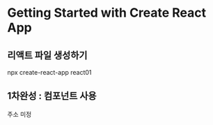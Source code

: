 # Getting Started with Create React App

## 리액트 파일 생성하기   
npx create-react-app react01   

## 1차완성 : 컴포넌트 사용   
주소 미정